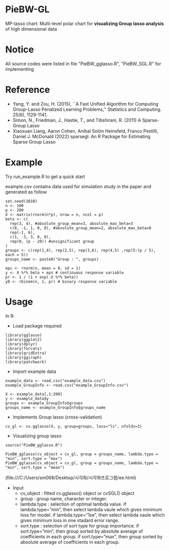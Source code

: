 # PieBW-GL
MP-lasso chart: Multi-level polar chart for __visualizing Group lasso analysis__ of high dimensional data

# Notice
All source codes were listed in file "PieBW_gglasso.R", "PieBW_SGL.R" for implementing

# Reference
- Yang, Y. and Zou, H. (2015), ``A Fast Unified Algorithm for Computing Group-Lasso Penalized Learning Problems,'' Statistics and Computing. 25(6), 1129-1141.
- Simon, N., Friedman, J., Hastie, T., and Tibshirani, R. (2011) A Sparse-Group Lasso
- Xiaoxuan Liang, Aaron Cohen, Anibal Solón Heinsfeld, Franco Pestilli, Daniel J. McDonald (2022) sparsegl: An R Package for Estimating Sparse Group Lasso

# Example
Try run_example.R to get a quick start

example.csv contains data used for simulation study in the paper and generated as follow
```
set.seed(1010)
n <- 100
p <- 200
X <- matrix(rnorm(n*p), nrow = n, ncol = p)
beta <- c(
  rep(3, 4), #absolute_group_mean=3, absolute_max_beta=3
  c(8, -1, 1, 0, 0), #absolute_group_mean=2, absolute_max_beta=8
  rep(-1, 6), 
  c(1, -3, 3, 0, 0),
  rep(0, (p - 20)) #unsignificant group
)
groups <- c(rep(1,4), rep(2,5), rep(3,6), rep(4,5) ,rep(5:(p / 5), each = 5))
groups_name <- paste0("Group : ", groups)

eps <- rnorm(n, mean = 0, sd = 1)
y <- X %*% beta + eps # continuous response variable
pr <- 1 / (1 + exp(-X %*% beta))
y0 <- rbinom(n, 1, pr) # binary response variable
```
# Usage
In R:
- Load package required
```
library(gglasso)
library(ggplot2)
library(dplyr)
library(forcats)
library(gridExtra)
library(ggiraph)
library(patchwork)
```
- Import example data
```
example_data <- read.csv("example_data.csv")
example_GroupInfo <- read.csv("example_GroupInfo.csv")

X <- example_data[,1:200]
y <- example_data$y
groups <- example_GroupInfo$groups
groups_name <- example_GroupInfo$groups_name
```
- Implements Group lasso (cross-validation)
```
cv_gl <- cv.gglasso(X, y, group=groups, loss="ls", nfolds=3)
```
- Visualizing group lasso
```
source("PieBW_gglasso.R")

PieBW_gglasso(cv_object = cv_gl, group = groups_name, lambda.type = "min", sort.type = "max")
PieBW_gglasso(cv_object = cv_gl, group = groups_name, lambda.type = "min", sort.type = "mean")
```
(file:///C:/Users/sm068/Desktop/시각화/시각화프로그램/ee.html)
- Input
  + cv_object : fitted cv.gglasso() object or cvSGL() object
  + group : group name, character or integer.
  + lambda.type : selection of optimal lambda value. if lambda.type=”min”, then select 
                 lambda vaule which gives minimum loss for model. if lambda.type=”1se”, then select
                 lambda vaule which gives minimum loss in one stadard error range.
  + sort.type : selection of sort type for group importance. if sort.type=”min”, then group
               sorted by absolute average of coefficients in each group. if sort.type=”max”, then
               group sorted by absolute average of coefficients in each group.
